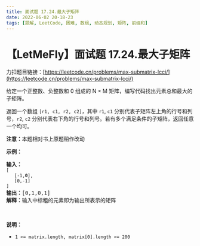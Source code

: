 ```yaml
---
title: 面试题 17.24.最大子矩阵
date: 2022-06-02 20-18-23
tags: [题解, LeetCode, 困难, 数组, 动态规划, 矩阵, 前缀和]
---
```


# 【LetMeFly】面试题 17.24.最大子矩阵

力扣题目链接：[https://leetcode.cn/problems/max-submatrix-lcci/](https://leetcode.cn/problems/max-submatrix-lcci/)

<p>给定一个正整数、负整数和 0 组成的 N &times; M&nbsp;矩阵，编写代码找出元素总和最大的子矩阵。</p>

<p>返回一个数组 <code>[r1, c1, r2, c2]</code>，其中 <code>r1</code>, <code>c1</code> 分别代表子矩阵左上角的行号和列号，<code>r2</code>, <code>c2</code> 分别代表右下角的行号和列号。若有多个满足条件的子矩阵，返回任意一个均可。</p>

<p><strong>注意：</strong>本题相对书上原题稍作改动</p>

<p><strong>示例：</strong></p>

<pre><strong>输入：
</strong><code>[
&nbsp;  [-1,<strong>0</strong>],
&nbsp;  [0,-1]
]</code>
<strong>输出：</strong>[0,1,0,1]
<strong>解释：</strong>输入中标粗的元素即为输出所表示的矩阵</pre>

<p>&nbsp;</p>

<p><strong>说明：</strong></p>

<ul>
	<li><code>1 &lt;= matrix.length, matrix[0].length &lt;= 200</code></li>
</ul>


    
